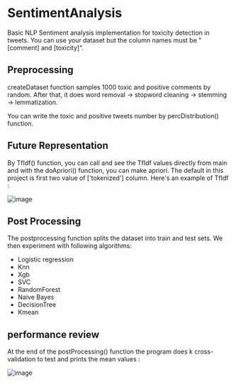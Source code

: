 # SentimentAnalysis
Basic NLP Sentiment analysis implementation for toxicity detection in tweets. You can use your dataset but the column names must be "[comment] and [toxicity]".

## Preprocessing

createDataset function samples 1000 toxic and positive comments by random. After that, it does word removal -> stopword cleaning -> stemming -> lemmatization.

You can write the toxic and positive tweets number by percDistribution() function.

## Future Representation

By TfIdf() function, you can call and see the TfIdf values directly from main and with the doApriori() function, you can make apriori. The default in this project is first two value of ['tokenized'] column. Here's an example of TfIdf :

![image](https://user-images.githubusercontent.com/18538179/147675939-9bc243f8-68d2-4c1a-9dce-75becc0d567c.png)

## Post Processing

The postprocessing function splits the dataset into train and test sets. We then experiment with following algorithms:

- Logistic regression
- Knn
- Xgb
- SVC
- RandomForest
- Naive Bayes
- DecisionTree
- Kmean

## performance review

At the end of the postProcessing() function the program does k cross-validation to test and prints the mean values :

![image](https://user-images.githubusercontent.com/18538179/147676640-a5b89639-5f77-4e79-a858-d60a89babff9.png)
